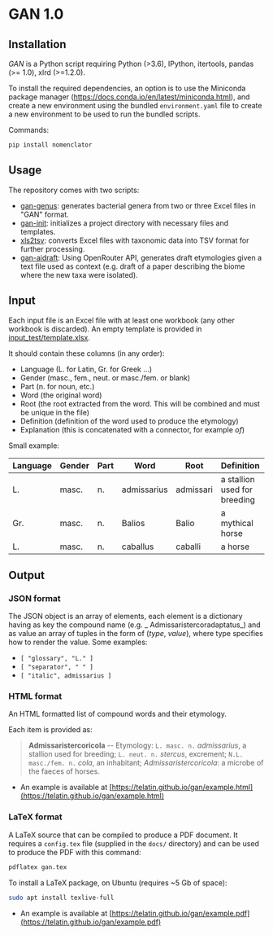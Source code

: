 # GAN 1.0

## Installation

_GAN_ is a Python script requiring Python (>3.6), IPython, itertools, 
pandas (>= 1.0), xlrd (>=1.2.0).

To install the required dependencies, an option is to use the Miniconda package manager (https://docs.conda.io/en/latest/miniconda.html), and create a new environment using the bundled `environment.yaml` file to create a new environment to be used to run the bundled scripts.

Commands:

```bash
pip install nomenclator
```

## Usage

The repository comes with two scripts:

* [gan-genus](gan-genus.md): generates bacterial genera from two or three Excel files in "GAN" format.
* [gan-init](gan-init.md): initializes a project directory with necessary files and templates.
* [xls2tsv](xls2tsv.md): converts Excel files with taxonomic data into TSV format for further processing.
* [gan-aidraft](genai.md): Using OpenRouter API, generates draft etymologies given a text file used as context (e.g. draft of a paper describing the biome where the new taxa were isolated).


## Input

Each input file is an Excel file with at least one workbook (any other workbook is discarded). An empty template is provided in [input_test/template.xlsx](https://github.com/telatin/gan/blob/master/input_test/template.xlsx).


It should contain these columns (in any order):
* Language (L. for Latin, Gr. for Greek ...)
* Gender (masc., fem., neut. or masc./fem. or blank)
* Part (n. for noun, etc.)
* Word (the original word)
* Root (the root extracted from the word. This will be combined and must be unique in the file)
* Definition (definition of the word used to produce the etymology)
* Explanation (this is concatenated with a connector, for example _of_)

Small example:

| Language  | Gender | Part | Word | Root | Definition | Explanation  |
|:-----|:-------|:-----|-------------|-----------|-------------------------------|--------|
| L.   | masc.  | n.   | admissarius | admissari | a stallion used for breeding  | horses |
| Gr.  | masc.  | n.   | Balios      | Balio     | a mythical horse              | horses |
| L.   | masc.  | n.   | caballus    | caballi   | a horse                       | horses |


## Output

### JSON format

The JSON object is an array of elements, each element is a dictionary having as key the compound name (e.g. _ Admissaristercoradaptatus_) and as value an array of tuples in the form of (_type_, _value_), where type specifies how to render the value. Some examples:
 * `[ "glossary", "L." ]`
 * `[ "separator", " " ]`
 * `[ "italic", admissarius ]`

### HTML format

An HTML formatted list of compound words and their etymology.

Each item is provided as:

> **Admissaristercoricola** -- 
> Etymology: `L. masc. n.` _admissarius_, a stallion used for breeding; `L. neut. n.` _stercus_, excrement; `N.L. masc./fem. n.` _cola_, an inhabitant; _Admissaristercoricola_: a microbe of the faeces of horses.

* An example is available at [https://telatin.github.io/gan/example.html](https://telatin.github.io/gan/example.html)

### LaTeX format

A LaTeX source that can be compiled to produce a PDF document. It requires a `config.tex` file (supplied in the `docs/` directory) and can be used to produce the PDF with this command:

```bash
pdflatex gan.tex
```

To install a LaTeX package, on Ubuntu (requires ~5 Gb of space):
```bash
sudo apt install texlive-full
```

* An example is available at [https://telatin.github.io/gan/example.pdf](https://telatin.github.io/gan/example.pdf)
